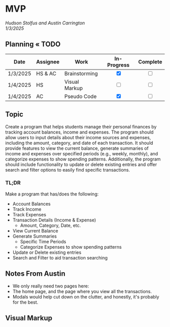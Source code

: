 # MVP
_Hudson Stolfus and Austin Carrington_
<br />
_1/3/2025_

## Planning « TODO
| Date     | Assignee  | Work          |           In-Progress            |           Complete           |
|----------|-----------|---------------|:--------------------------------:|:----------------------------:|
| 1/3/2025 | HS & AC   | Brainstorming | <input type="checkbox" checked/> |  <input type="checkbox" />   |
| 1/4/2025 | HS        | Visual Markup |    <input type="checkbox" />     |  <input type="checkbox" />   |
| 1/4/2025 | AC        | Pseudo Code   | <input type="checkbox" checked/> |  <input type="checkbox" />   |

## Topic
Create a program that helps students manage their personal finances by tracking account balances, income and expenses. The program should allow users to input details about their income sources and expenses, including the amount, category, and date of each transaction.
It should provide features to view the current balance, generate summaries of income and expenses over specified periods (e.g., weekly, monthly), and categorize expenses to show spending patterns. Additionally, the program should include functionality to update or delete existing entries and offer search and filter options to easily find specific transactions.

### TL;DR
Make a program that has/does the following:
- Account Balances
- Track Income
- Track Expenses
- Transaction Details (Income & Expense)
    - Amount, Category, Date, etc.
- View Current Balance
- Generate Summaries
    - Specific Time Periods
    - Categorize Expenses to show spending patterns
- Update or Delete existing entries
- Search and Filter to aid transaction searching

## Notes From Austin
- We only really need two pages here:
- The home page, and the page where you view all the transactions.
- Modals would help cut down on the clutter, and honestly, it's probably for the best.


## Visual Markup